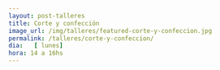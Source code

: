 ```yaml
---
layout: post-talleres
title: Corte y confección
image_url: /img/talleres/featured-corte-y-confeccion.jpg
permalink: /talleres/corte-y-confeccion/
dia:   [ lunes]
hora: 14 a 16hs
---
```

